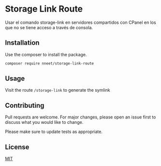 # Storage Link Route

Usar el comando storage-link en servidores compartidos con CPanel en los que no se tiene acceso a través de consola.

## Installation

Use the composer to install the package.

```bash
composer require nneet/storage-link-route
```

## Usage
Visit the route ```/storage-link``` to generate the symlink


## Contributing
Pull requests are welcome. For major changes, please open an issue first to discuss what you would like to change.

Please make sure to update tests as appropriate.

## License
[MIT](./LICENSE.md)

